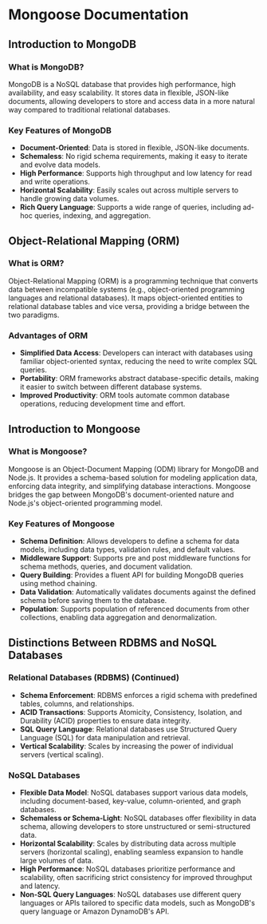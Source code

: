 # Mongoose Documentation

## Introduction to MongoDB

### What is MongoDB?

MongoDB is a NoSQL database that provides high performance, high availability, and easy scalability. It stores data in flexible, JSON-like documents, allowing developers to store and access data in a more natural way compared to traditional relational databases.

### Key Features of MongoDB

- **Document-Oriented**: Data is stored in flexible, JSON-like documents.
- **Schemaless**: No rigid schema requirements, making it easy to iterate and evolve data models.
- **High Performance**: Supports high throughput and low latency for read and write operations.
- **Horizontal Scalability**: Easily scales out across multiple servers to handle growing data volumes.
- **Rich Query Language**: Supports a wide range of queries, including ad-hoc queries, indexing, and aggregation.

## Object-Relational Mapping (ORM)

### What is ORM?

Object-Relational Mapping (ORM) is a programming technique that converts data between incompatible systems (e.g., object-oriented programming languages and relational databases). It maps object-oriented entities to relational database tables and vice versa, providing a bridge between the two paradigms.

### Advantages of ORM

- **Simplified Data Access**: Developers can interact with databases using familiar object-oriented syntax, reducing the need to write complex SQL queries.
- **Portability**: ORM frameworks abstract database-specific details, making it easier to switch between different database systems.
- **Improved Productivity**: ORM tools automate common database operations, reducing development time and effort.

## Introduction to Mongoose

### What is Mongoose?

Mongoose is an Object-Document Mapping (ODM) library for MongoDB and Node.js. It provides a schema-based solution for modeling application data, enforcing data integrity, and simplifying database interactions. Mongoose bridges the gap between MongoDB's document-oriented nature and Node.js's object-oriented programming model.

### Key Features of Mongoose

- **Schema Definition**: Allows developers to define a schema for data models, including data types, validation rules, and default values.
- **Middleware Support**: Supports pre and post middleware functions for schema methods, queries, and document validation.
- **Query Building**: Provides a fluent API for building MongoDB queries using method chaining.
- **Data Validation**: Automatically validates documents against the defined schema before saving them to the database.
- **Population**: Supports population of referenced documents from other collections, enabling data aggregation and denormalization.

## Distinctions Between RDBMS and NoSQL Databases

### Relational Databases (RDBMS) (Continued)

- **Schema Enforcement**: RDBMS enforces a rigid schema with predefined tables, columns, and relationships.
- **ACID Transactions**: Supports Atomicity, Consistency, Isolation, and Durability (ACID) properties to ensure data integrity.
- **SQL Query Language**: Relational databases use Structured Query Language (SQL) for data manipulation and retrieval.
- **Vertical Scalability**: Scales by increasing the power of individual servers (vertical scaling).

### NoSQL Databases

- **Flexible Data Model**: NoSQL databases support various data models, including document-based, key-value, column-oriented, and graph databases.
- **Schemaless or Schema-Light**: NoSQL databases offer flexibility in data schema, allowing developers to store unstructured or semi-structured data.
- **Horizontal Scalability**: Scales by distributing data across multiple servers (horizontal scaling), enabling seamless expansion to handle large volumes of data.
- **High Performance**: NoSQL databases prioritize performance and scalability, often sacrificing strict consistency for improved throughput and latency.
- **Non-SQL Query Languages**: NoSQL databases use different query languages or APIs tailored to specific data models, such as MongoDB's query language or Amazon DynamoDB's API.
